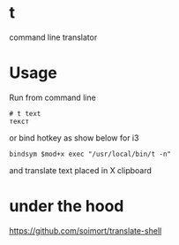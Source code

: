 # t
command line translator

# Usage
Run from command line
```
# t text
текст
```
or bind hotkey as show below for i3
```
bindsym $mod+x exec "/usr/local/bin/t -n"
```
and translate text placed in X clipboard

# under the hood
https://github.com/soimort/translate-shell
